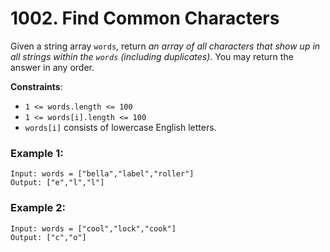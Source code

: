 # 1002. Find Common Characters

Given a string array `words`, return *an array of all characters that show up in all strings within the *`words`* (including duplicates)*. You may return the answer in any order.

**Constraints**:
- `1 <= words.length <= 100`
- `1 <= words[i].length <= 100`
- `words[i]` consists of lowercase English letters.

### Example 1:
```
Input: words = ["bella","label","roller"]
Output: ["e","l","l"]
```

### Example 2:
```
Input: words = ["cool","lock","cook"]
Output: ["c","o"]
```
